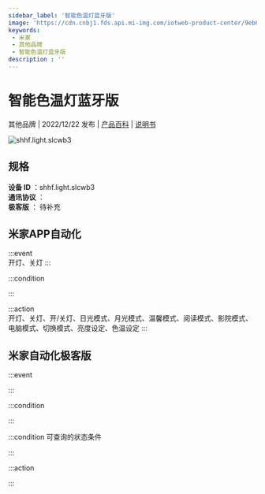 ```yaml
---
sidebar_label: '智能色温灯蓝牙版'
image: 'https://cdn.cnbj1.fds.api.mi-img.com/iotweb-product-center/9eb6ac4f8cc904045a2ed5fcb22c18a3_1668494464004.png?GalaxyAccessKeyId=AKVGLQWBOVIRQ3XLEW&Expires=9223372036854775807&Signature=xTOmeqwXvYgQadMluycZ/c7WCHg='
keywords: 
 - 米家
 - 其他品牌
 - 智能色温灯蓝牙版
description : ''
---
```

# 智能色温灯蓝牙版

其他品牌 | 2022/12/22 发布 | [产品百科](https://home.mi.com/webapp/content/baike/product/index.html?model=shhf.light.slcwb3/) | [说明书](https://home.mi.com/views/introduction.html?model=shhf.light.slcwb3&region=cn)

![shhf.light.slcwb3](https://cdn.cnbj1.fds.api.mi-img.com/iotweb-product-center/9eb6ac4f8cc904045a2ed5fcb22c18a3_1668494464004.png?GalaxyAccessKeyId=AKVGLQWBOVIRQ3XLEW&Expires=9223372036854775807&Signature=xTOmeqwXvYgQadMluycZ/c7WCHg=)

## 规格  
> 
**设备 ID** ：shhf.light.slcwb3  
**通讯协议** ：  
**极客版**  ： 待补充 


## 米家APP自动化  

:::event  
开灯、关灯
:::

:::condition  

:::

:::action   
开灯、关灯、开/关灯、日光模式、月光模式、温馨模式、阅读模式、影院模式、电脑模式、切换模式、亮度设定、色温设定
:::

## 米家自动化极客版  

:::event  

:::

:::condition  

:::

:::condition 可查询的状态条件  

:::

:::action  

:::

        
